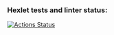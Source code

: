 ### Hexlet tests and linter status:
[![Actions Status](https://github.com/AllaAverina/php-project-48/actions/workflows/hexlet-check.yml/badge.svg)](https://github.com/AllaAverina/php-project-48/actions)